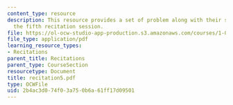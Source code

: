 ```yaml
---
content_type: resource
description: This resource provides a set of problem along with their solutions for
  the fifth recitation session.
file: https://ol-ocw-studio-app-production.s3.amazonaws.com/courses/1-060-engineering-mechanics-ii-spring-2006/2b4ac3d074f03a750b6a61ff17d09501_recitation5.pdf
file_type: application/pdf
learning_resource_types:
- Recitations
parent_title: Recitations
parent_type: CourseSection
resourcetype: Document
title: recitation5.pdf
type: OCWFile
uid: 2b4ac3d0-74f0-3a75-0b6a-61ff17d09501
---
```

